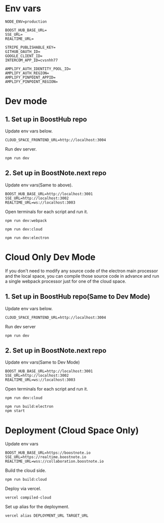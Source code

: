 # Env vars

```
NODE_ENV=production

BOOST_HUB_BASE_URL=
SSE_URL=
REALTIME_URL=

STRIPE_PUBLISHABLE_KEY=
GITHUB_OAUTH_ID=
GOOGLE_CLIENT_ID=
INTERCOM_APP_ID=cvsnhh77

AMPLIFY_AUTH_IDENTITY_POOL_ID=
AMPLIFY_AUTH_REGION=
AMPLIFY_PINPOINT_APPID=
AMPLIFY_PINPOINT_REGION=
```

# Dev mode

## 1. Set up in BoostHub repo

Update env vars below.

```
CLOUD_SPACE_FRONTEND_URL=http://localhost:3004
```

Run dev server.

```
npm run dev
```

## 2. Set up in BoostNote.next repo

Update env vars(Same to above).

```
BOOST_HUB_BASE_URL=http://localhost:3001
SSE_URL=http://localhost:3002
REALTIME_URL=ws://localhost:3003
```

Open terminals for each script and run it.

```
npm run dev:webpack
```

```
npm run dev:cloud
```

```
npm run dev:electron
```

# Cloud Only Dev Mode

If you don't need to modify any source code of the electron main processor and the local space, you can compile those source code in advance and run a single webpack processor just for one of the cloud space.

## 1. Set up in BoostHub repo(Same to Dev Mode)

Update env vars below.

```
CLOUD_SPACE_FRONTEND_URL=http://localhost:3004
```

Run dev server

```
npm run dev
```

## 2. Set up in BoostNote.next repo

Update env vars(Same to Dev Mode)

```
BOOST_HUB_BASE_URL=http://localhost:3001
SSE_URL=http://localhost:3002
REALTIME_URL=ws://localhost:3003
```

Open terminals for each script and run it.

```
npm run dev:cloud
```

```
npm run build:electron
npm start
```

# Deployment (Cloud Space Only)

Update env vars

```
BOOST_HUB_BASE_URL=https://boostnote.io
SSE_URL=https://realtime.boostnote.io
REALTIME_URL=wss://collaboration.boostnote.io
```

Build the cloud side.

```
npm run build:cloud
```

Deploy via vercel.

```
vercel compiled-cloud
```

Set up alias for the deployment.

```
vercel alias DEPLOYMENT_URL TARGET_URL
```
